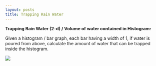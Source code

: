 ```yaml
---
layout: posts
title: Trapping Rain Water
---
```



**Trapping Rain Water (2-d) / Volume of water contained in Histogram:**

Given a histogram / bar graph, each bar having a width of 1, if water is poured from above, calculate the amount of water that can be trapped inside the histogram.

![](Blog/Images/TrappingRainWater/fig1.jpg?raw=true)
